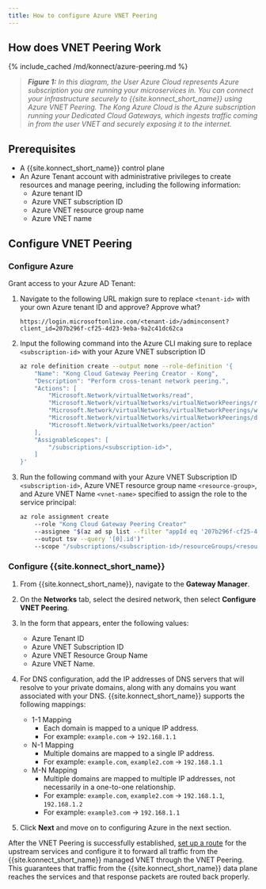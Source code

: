 ```yaml
---
title: How to configure Azure VNET Peering
---
```




## How does VNET Peering Work

{% include_cached /md/konnect/azure-peering.md %}
> _**Figure 1:** In this diagram, the User Azure Cloud represents Azure subscription you are running your microservices in. You can connect your infrastructure securely to {{site.konnect_short_name}} using Azure VNET Peering. The Kong Azure Cloud is the Azure subscription running your Dedicated Cloud Gateways, which ingests traffic coming in from the user VNET and securely exposing it to the internet._

## Prerequisites

* A {{site.konnect_short_name}} control plane
* An Azure Tenant account with administrative privileges to create resources and manage peering, including the following information:
  * Azure tenant ID
  * Azure VNET subscription ID
  * Azure VNET resource group name
  * Azure VNET name


## Configure VNET Peering

### Configure Azure

Grant access to your Azure AD Tenant: 

1. Navigate to the following URL makign sure to replace `<tenant-id>` with your own Azure tenant ID and approve? Approve what?

    `https://login.microsoftonline.com/<tenant-id>/adminconsent?client_id=207b296f-cf25-4d23-9eba-9a2c41dc62ca`

1. Input the following command into the Azure CLI making sure to replace `<subscription-id>` with your Azure VNET subscription ID
    
    ```bash
    az role definition create --output none --role-definition '{
        "Name": "Kong Cloud Gateway Peering Creator - Kong",
        "Description": "Perform cross-tenant network peering.",
        "Actions": [
            "Microsoft.Network/virtualNetworks/read",
            "Microsoft.Network/virtualNetworks/virtualNetworkPeerings/read",
            "Microsoft.Network/virtualNetworks/virtualNetworkPeerings/write",
            "Microsoft.Network/virtualNetworks/virtualNetworkPeerings/delete",
            "Microsoft.Network/virtualNetworks/peer/action"
        ],
        "AssignableScopes": [
            "/subscriptions/<subscription-id>",
        ]
    }'
    ```
1. Run the following command with your Azure VNET Subscription ID `<subscription-id>`, Azure VNET resource group name `<resource-group>`, and Azure VNET Name `<vnet-name>` specified to assign the role to the service principal:

    ```bash
    az role assignment create
        --role "Kong Cloud Gateway Peering Creator"
        --assignee "$(az ad sp list --filter "appId eq '207b296f-cf25-4d23-9eba-9a2c41dc62ca'"
        --output tsv --query '[0].id')"
        --scope "/subscriptions/<subscription-id>/resourceGroups/<resource-group>/providers/Microsoft.Network/virtualNetworks/<vnet-name>"
    ```


### Configure {{site.konnect_short_name}}

1. From {{site.konnect_short_name}}, navigate to the **Gateway Manager**.
1. On the **Networks** tab, select the desired network, then select **Configure VNET Peering**.
1. In the form that appears, enter the following values: 
    * Azure Tenant ID 
    * Azure VNET Subscription ID
    * Azure VNET Resource Group Name
    * Azure VNET Name.
1. For DNS configuration, add the IP addresses of DNS servers that will resolve to your private domains, along with any domains you want associated with your DNS. {{site.konnect_short_name}} supports the following mappings:

    * 1-1 Mapping
        * Each domain is mapped to a unique IP address.
        * For example: `example.com` -> `192.168.1.1`
    * N-1 Mapping
        * Multiple domains are mapped to a single IP address.
        * For example: `example.com`, `example2.com` -> `192.168.1.1`
    * M-N Mapping
        * Multiple domains are mapped to multiple IP addresses, not necessarily in a one-to-one relationship.
        * For example: `example.com`, `example2.com` -> `192.168.1.1`, `192.168.1.2`
        * For example: `example3.com` -> `192.168.1.1`

1. Click **Next** and move on to configuring Azure in the next section.



After the VNET Peering is successfully established, [set up a route](/konnect/api/control-plane-configuration/latest/#/Routes/list-route) for the upstream services and configure it to forward all traffic from the {{site.konnect_short_name}} managed VNET through the VNET Peering. This guarantees that traffic from the {{site.konnect_short_name}} data plane reaches the services and that response packets are routed back properly.

